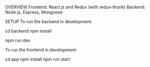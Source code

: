 OVERVIEW
Frontend: React.js and Redux (with redux-thunk)
Backend: Node.js, Express, Mongoose


SETUP
To run the backend in development:

cd backend
npm install

npm run dev

To run the frontend in development:

cd app
npm install
npm run start

